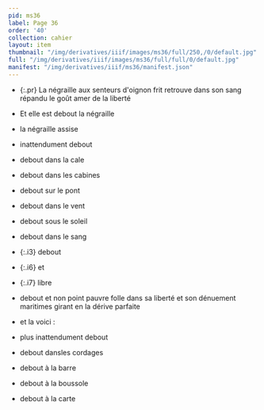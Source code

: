```yaml
---
pid: ms36
label: Page 36
order: '40'
collection: cahier
layout: item
thumbnail: "/img/derivatives/iiif/images/ms36/full/250,/0/default.jpg"
full: "/img/derivatives/iiif/images/ms36/full/full/0/default.jpg"
manifest: "/img/derivatives/iiif/ms36/manifest.json"
---
```



- {:.pr} La négraille aux senteurs d'oignon frit retrouve dans son sang répandu le goût amer de la liberté

- Et elle est debout la négraille

- la négraille assise
- inattendument debout
- debout dans la cale
- debout dans les cabines
- debout sur le pont
- debout dans le vent
- debout sous le soleil
- debout dans le sang
- {:.i3} debout
- {:.i6} et
- {:.i7} libre

- debout et non point pauvre folle dans sa liberté et son dénuement maritimes girant en la dérive parfaite
- et la voici :
- plus inattendument debout
- debout dansles cordages
- debout à la barre
- debout à la boussole
- debout à la carte

